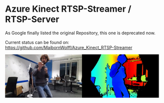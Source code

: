 # Azure Kinect RTSP-Streamer / RTSP-Server

As Google finally listed the original Repository, this one is deprecated now.

Current status can be found on:
https://github.com/MaibornWolff/Azure_Kinect_RTSP-Streamer

![](theGif.gif)